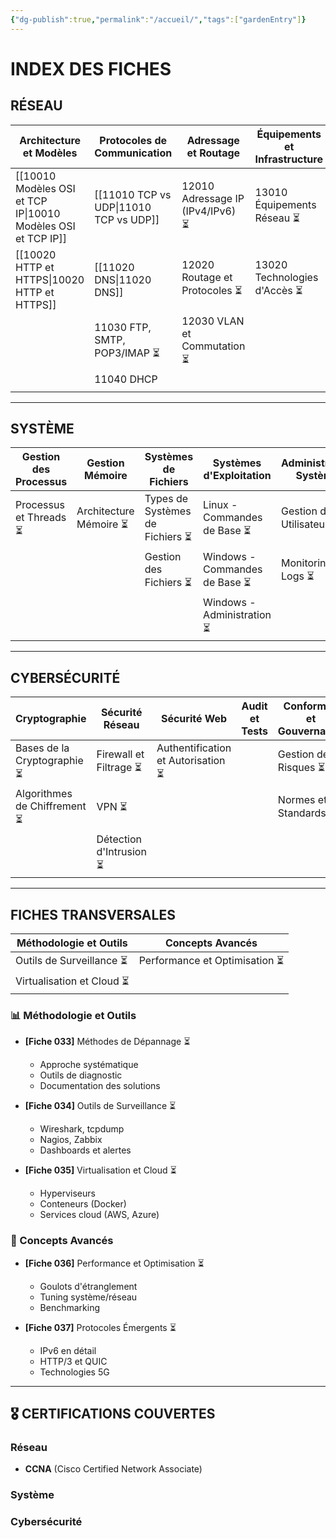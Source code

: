 ```yaml
---
{"dg-publish":true,"permalink":"/accueil/","tags":["gardenEntry"]}
---
```


# INDEX DES FICHES 

## RÉSEAU

| Architecture et Modèles             | Protocoles de Communication  | Adressage et Routage                 | Équipements et Infrastructure |
| ----------------------------------- | ---------------------------- | ------------------------------------ | ----------------------------- |
| [[10010 Modèles OSI et TCP IP\|10010 Modèles OSI et TCP IP]]<br> | [[11010 TCP vs UDP\|11010 TCP vs UDP]]<br>     | 12010 Adressage IP (IPv4/IPv6) ⏳<br> | 13010 Équipements Réseau ⏳    |
| [[10020 HTTP et HTTPS\|10020 HTTP et HTTPS]]             | [[11020 DNS\|11020 DNS]]<br>            | 12020 Routage et Protocoles ⏳<br>    | 13020 Technologies d'Accès ⏳  |
|                                     | 11030 FTP, SMTP, POP3/IMAP ⏳ | 12030 VLAN et Commutation ⏳          |                               |
|                                     | 11040 DHCP                   |                                      |                               |
|                                     |                              |                                      |                               |

---

## SYSTÈME

| Gestion des Processus  | Gestion Mémoire        | Systèmes de Fichiers            | Systèmes d'Exploitation       | Administration Système     |
| ---------------------- | ---------------------- | ------------------------------- | ----------------------------- | -------------------------- |
| Processus et Threads ⏳ | Architecture Mémoire ⏳ | Types de Systèmes de Fichiers ⏳ | Linux - Commandes de Base ⏳   | Gestion des Utilisateurs ⏳ |
|                        |                        | Gestion des Fichiers ⏳          | Windows - Commandes de Base ⏳ | Monitoring et Logs ⏳       |
|                        |                        |                                 | Windows - Administration ⏳    |                            |

---

##  CYBERSÉCURITÉ

| Cryptographie                | Sécurité Réseau         | Sécurité Web                       | Audit et Tests | Conformité et Gouvernance |
| ---------------------------- | ----------------------- | ---------------------------------- | -------------- | ------------------------- |
| Bases de la Cryptographie ⏳  | Firewall et Filtrage ⏳  | Authentification et Autorisation ⏳ |                | Gestion des Risques ⏳     |
| Algorithmes de Chiffrement ⏳ | VPN ⏳                   |                                    |                | Normes et Standards ⏳     |
|                              | Détection d'Intrusion ⏳ |                                    |                |                           |

---

##  FICHES TRANSVERSALES

| Méthodologie et Outils    | Concepts Avancés              |
| ------------------------- | ----------------------------- |
| Outils de Surveillance ⏳  | Performance et Optimisation ⏳ |
| Virtualisation et Cloud ⏳ |                               |


### 📊 Méthodologie et Outils

- **[Fiche 033]** Méthodes de Dépannage ⏳
    
    - Approche systématique
    - Outils de diagnostic
    - Documentation des solutions
- **[Fiche 034]** Outils de Surveillance ⏳
    
    - Wireshark, tcpdump
    - Nagios, Zabbix
    - Dashboards et alertes
- **[Fiche 035]** Virtualisation et Cloud ⏳
    
    - Hyperviseurs
    - Conteneurs (Docker)
    - Services cloud (AWS, Azure)

### 🔬 Concepts Avancés

- **[Fiche 036]** Performance et Optimisation ⏳
    
    - Goulots d'étranglement
    - Tuning système/réseau
    - Benchmarking
- **[Fiche 037]** Protocoles Émergents ⏳
    
    - IPv6 en détail
    - HTTP/3 et QUIC
    - Technologies 5G

---

## 🎖️ CERTIFICATIONS COUVERTES

### Réseau

- **CCNA** (Cisco Certified Network Associate)

### Système

### Cybersécurité


